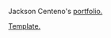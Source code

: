 Jackson Centeno's [portfolio.](https://jcent3000.github.io/Portfolio/)

[Template.](https://imfunniee.github.io/fimbo)
